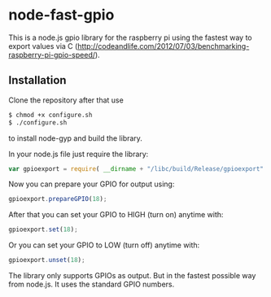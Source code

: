 node-fast-gpio
==============

This is a node.js gpio library for the raspberry pi using the fastest way to export values via C (http://codeandlife.com/2012/07/03/benchmarking-raspberry-pi-gpio-speed/).

## Installation

Clone the repository after that use
```sh
$ chmod +x configure.sh
$ ./configure.sh
```
to install node-gyp and build the library.


In your node.js file just require the library:
```js
var gpioexport = require( __dirname + "/libc/build/Release/gpioexport" );
```

Now you can prepare your GPIO for output using:
```js
gpioexport.prepareGPIO(18);
```

After that you can set your GPIO to HIGH (turn on) anytime with:
```js
gpioexport.set(18);
```

Or you can set your GPIO to LOW (turn off) anytime with:
```js
gpioexport.unset(18);
```

The library only supports GPIOs as output. But in the fastest possible way from node.js.
It uses the standard GPIO numbers.